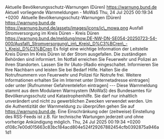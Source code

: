 Aktuelle Bevölkerungsschutz-Warnungen (Düren) https://warnung.bund.de Aktuell vorliegende Warnmeldungen - MoWaS Thu, 24 Jul 2025 00:19:34 +0200 ![]() Aktuelle Bevölkerungsschutz-Warnungen (Düren) https://warnung.bund.de https://warnung.bund.de/assets/images/icons/ic\_mowa.png Ausfall Stromversorgung im Kreis Düren - Kreis Düren https://warnung.bund.de/meldung/mow.DE-NW-DN-SE054-20250723-54-000/Ausfall\_Stromversorgung\_im\_Kreis\_D%C3%BCren\_-\_Kreis\_D%C3%BCren Es folgt eine wichtige Information der Leitstelle Kreis Düren Im Kreis Düren ist der Strom ausgefallen. Die zuständigen Behörden sind informiert.
Im Notfall erreichen Sie Feuerwehr und Polizei an ihren Standorten. Lassen Sie Ihr (Auto-)Radio eingeschaltet. Informieren Sie Ihre Nachbarn und leisten Sie bei Bedarf Hilfe. Halten Sie die Notrufnummern von Feuerwehr und Polizei für Notrufe frei. Weitere Informationen erhalten Sie im Internet unter [Internetadresse eintragen] oder unter [Rufnummer Gefahrentelefon eintragen] ---
Diese Warnmeldung stammt aus dem Modularen Warnsystem (MoWaS) des Bundesamtes für Bevölkerungsschutz und Katastrophenhilfe.
Sie darf nur inhaltlich unverändert und nicht zu gewerblichen Zwecken verwendet werden.
Um die Authentizität der Warnmeldung zu überprüfen gehen Sie auf https://warnung.bund.de.
Eine Einschränkung oder (zeitweise) Einstellung des RSS-Feeds ist z.B. für technische Wartungen jederzeit und ohne vorherige Ankündigung möglich. Thu, 24 Jul 2025 00:19:34 +0200 d108c7e00d015663c83bc184acd804e524f29267882454cfb0392875a946a1d1

